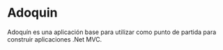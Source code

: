 # Adoquin
Adoquín es una aplicación base para utilizar como punto de partida para construir aplicaciones .Net MVC.
